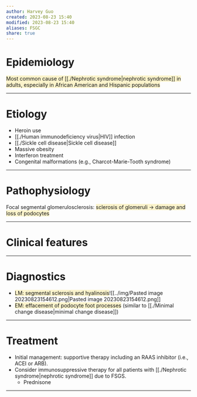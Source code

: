 ```yaml
---
author: Harvey Guo
created: 2023-08-23 15:40
modified: 2023-08-23 15:40
aliases: FSGC
share: true
---
```

# Epidemiology
<span style="background:rgba(240, 200, 0, 0.2)">Most common cause of [[./Nephrotic syndrome|nephrotic syndrome]] in adults, especially in African American and Hispanic populations</span>

---
# Etiology
- Heroin use
- [[./Human immunodeficiency virus|HIV]] infection
- [[./Sickle cell disease|Sickle cell disease]]
- Massive obesity
- Interferon treatment
- Congenital malformations (e.g., Charcot-Marie-Tooth syndrome)

---
# Pathophysiology
Focal segmental glomerulosclerosis: <span style="background:rgba(240, 200, 0, 0.2)">sclerosis of glomeruli → damage and loss of podocytes</span>

---
# Clinical features


---
# Diagnostics
- <span style="background:rgba(240, 200, 0, 0.2)">LM: segmental sclerosis and hyalinosis</span>![[../img/Pasted image 20230823154612.png|Pasted image 20230823154612.png]]
- <span style="background:rgba(240, 200, 0, 0.2)">EM: effacement of podocyte foot processes</span> (similar to [[./Minimal change disease|minimal change disease]])

---
# Treatment
- Initial management: supportive therapy including an RAAS inhibitor (i.e., ACEI or ARB).
- Consider immunosuppressive therapy for all patients with [[./Nephrotic syndrome|nephrotic syndrome]] due to FSGS.
	- Prednisone

---
